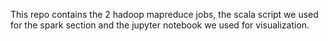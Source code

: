 This repo contains the 2 hadoop mapreduce jobs, the scala script we used for the spark section and the jupyter notebook we used for visualization.
